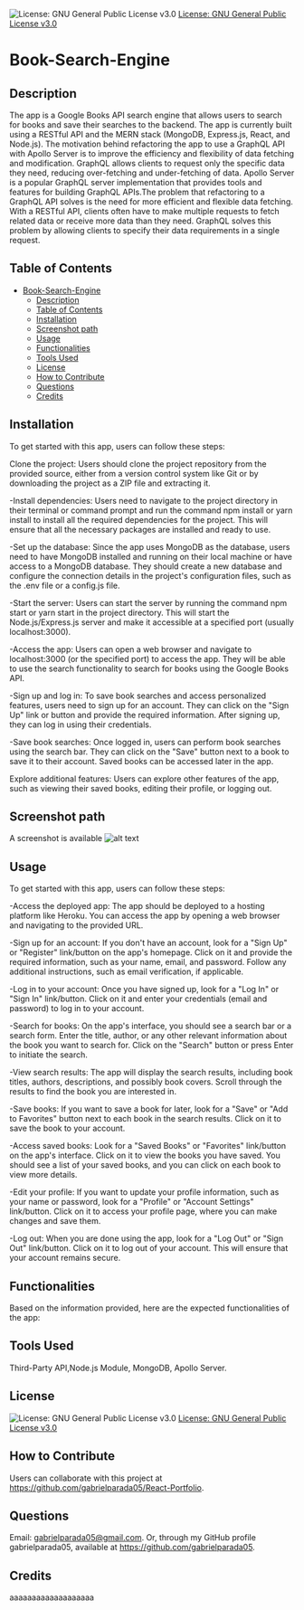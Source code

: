 
![License: GNU General Public License v3.0](https://img.shields.io/badge/License-GPLv3-blue.svg)
[License: GNU General Public License v3.0](https://www.gnu.org/licenses/gpl-3.0)

# Book-Search-Engine

## Description
The app is a Google Books API search engine that allows users to search for books and save their searches to the backend. The app is currently built using a RESTful API and the MERN stack (MongoDB, Express.js, React, and Node.js). The motivation behind refactoring the app to use a GraphQL API with Apollo Server is to improve the efficiency and flexibility of data fetching and modification. GraphQL allows clients to request only the specific data they need, reducing over-fetching and under-fetching of data. Apollo Server is a popular GraphQL server implementation that provides tools and features for building GraphQL APIs.The problem that refactoring to a GraphQL API solves is the need for more efficient and flexible data fetching. With a RESTful API, clients often have to make multiple requests to fetch related data or receive more data than they need. GraphQL solves this problem by allowing clients to specify their data requirements in a single request.

## Table of Contents

- [Book-Search-Engine](#book-search-engine)
  - [Description](#description)
  - [Table of Contents](#table-of-contents)
  - [Installation](#installation)
  - [Screenshot path](#screenshot-path)
  - [Usage](#usage)
  - [Functionalities](#functionalities)
  - [Tools Used](#tools-used)
  - [License](#license)
  - [How to Contribute](#how-to-contribute)
  - [Questions](#questions)
  - [Credits](#credits)

## Installation 
To get started with this app, users can follow these steps:

Clone the project: Users should clone the project repository from the provided source, either from a version control system like Git or by downloading the project as a ZIP file and extracting it.

-Install dependencies: Users need to navigate to the project directory in their terminal or command prompt and run the command npm install or yarn install to install all the required dependencies for the project. This will ensure that all the necessary packages are installed and ready to use.

-Set up the database: Since the app uses MongoDB as the database, users need to have MongoDB installed and running on their local machine or have access to a MongoDB database. They should create a new database and configure the connection details in the project's configuration files, such as the .env file or a config.js file.

-Start the server: Users can start the server by running the command npm start or yarn start in the project directory. This will start the Node.js/Express.js server and make it accessible at a specified port (usually localhost:3000).

-Access the app: Users can open a web browser and navigate to localhost:3000 (or the specified port) to access the app. They will be able to use the search functionality to search for books using the Google Books API.

-Sign up and log in: To save book searches and access personalized features, users need to sign up for an account. They can click on the "Sign Up" link or button and provide the required information. After signing up, they can log in using their credentials.

-Save book searches: Once logged in, users can perform book searches using the search bar. They can click on the "Save" button next to a book to save it to their account. Saved books can be accessed later in the app.

Explore additional features: Users can explore other features of the app, such as viewing their saved books, editing their profile, or logging out.

## Screenshot path
A screenshot is available ![alt text](aaaaaaaaaaaaaaaaaaaaaaaaaaaaaaaaaaaaaaa)

## Usage
To get started with this app, users can follow these steps:

-Access the deployed app: The app should be deployed to a hosting platform like Heroku. You can access the app by opening a web browser and navigating to the provided URL.

-Sign up for an account: If you don't have an account, look for a "Sign Up" or "Register" link/button on the app's homepage. Click on it and provide the required information, such as your name, email, and password. Follow any additional instructions, such as email verification, if applicable.

-Log in to your account: Once you have signed up, look for a "Log In" or "Sign In" link/button. Click on it and enter your credentials (email and password) to log in to your account.

-Search for books: On the app's interface, you should see a search bar or a search form. Enter the title, author, or any other relevant information about the book you want to search for. Click on the "Search" button or press Enter to initiate the search.

-View search results: The app will display the search results, including book titles, authors, descriptions, and possibly book covers. Scroll through the results to find the book you are interested in.

-Save books: If you want to save a book for later, look for a "Save" or "Add to Favorites" button next to each book in the search results. Click on it to save the book to your account.

-Access saved books: Look for a "Saved Books" or "Favorites" link/button on the app's interface. Click on it to view the books you have saved. You should see a list of your saved books, and you can click on each book to view more details.

-Edit your profile: If you want to update your profile information, such as your name or password, look for a "Profile" or "Account Settings" link/button. Click on it to access your profile page, where you can make changes and save them.

-Log out: When you are done using the app, look for a "Log Out" or "Sign Out" link/button. Click on it to log out of your account. This will ensure that your account remains secure.

## Functionalities
Based on the information provided, here are the expected functionalities of the app:

## Tools Used
Third-Party API,Node.js Module, MongoDB, Apollo Server.


## License
![License: GNU General Public License v3.0](https://img.shields.io/badge/License-GPLv3-blue.svg)
[License: GNU General Public License v3.0](https://www.gnu.org/licenses/gpl-3.0)


## How to Contribute  
Users can collaborate with this project at https://github.com/gabrielparada05/React-Portfolio.

## Questions 
 Email: [gabrielparada05@gmail.com](mailto:gabrielparada05@gmail.com). Or, through my GitHub profile gabrielparada05, available at https://github.com/gabrielparada05.


## Credits
aaaaaaaaaaaaaaaaaaa
